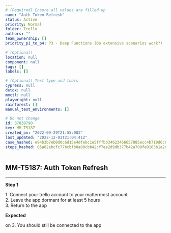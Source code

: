 ```yaml
---
# (Required) Ensure all values are filled up
name: "Auth Token Refresh"
status: Active
priority: Normal
folder: Trello
authors: ""
team_ownership: []
priority_p1_to_p4: P3 - Deep Functions (Do extensive scenarios work?)

# (Optional)
location: null
component: null
tags: []
labels: []

# (Optional) Test type and tools
cypress: null
detox: null
mmctl: null
playwright: null
rainforest: []
manual_test_environments: []

# Do not change
id: 37838790
key: MM-T5187
created_on: "2022-09-29T21:55:00Z"
last_updated: "2022-12-01T21:04:41Z"
case_hashed: e94b3b7eb0d0c6d15e4dfebc1e5fffbb34623466657885ecc4b710d6c8e08ee8dffe869fb975b501ecba5fb6a759cfec
steps_hashed: 05a02ebcfc77bcbfb8a00cbb42cf7ee2d9db377b42a709fe0163b1a26a266ed3eed9ee87e01aa5ffecdaf4d6041d0efe
---
```


<!-- (Auto-generated) Based on frontmatter's "key" and "name" -->

## MM-T5187: Auth Token Refresh

---

**Step 1**

1\. Connect your trello account to your mattermost account\
2\. Leave the app dormant for at least 5 hours\
3\. Return to the app

**Expected**

on 3. You should still be connected to the app
